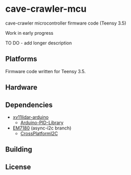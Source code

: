 # cave-crawler-mcu

cave-crawler microcontroller firmware code (Teensy 3.5)

Work in early progress

TO DO - add longer description

## Platforms

Firmware code written for Teensy 3.5.

## Hardware

## Dependencies

- [xv11lidar-arduino](https://github.com/bmegli/xv11lidar-arduino)
   - [Arduino-PID-Library](https://github.com/br3ttb/Arduino-PID-Library)
- [EM7180](https://github.com/bmegli/EM7180.git) (async-i2c branch)
   - [CrossPlatformI2C](https://github.com/bmegli/CrossPlatformI2C.git)

## Building

## License

